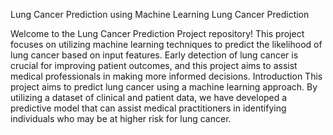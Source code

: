 Lung Cancer Prediction using Machine Learning
Lung Cancer Prediction

Welcome to the Lung Cancer Prediction Project repository!
This project focuses on utilizing machine learning techniques to predict the likelihood of lung cancer based on input features. 
Early detection of lung cancer is crucial for improving patient outcomes, and this project aims to assist medical professionals in making more informed decisions.
Introduction
This project aims to predict lung cancer using a machine learning approach. By utilizing a dataset of clinical and patient data, we have developed a predictive model that can assist medical practitioners in identifying individuals who may be at higher risk for lung cancer.
